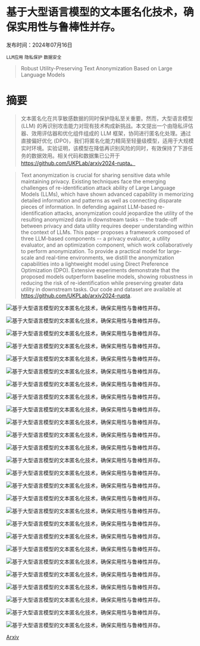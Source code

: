# 基于大型语言模型的文本匿名化技术，确保实用性与鲁棒性并存。

发布时间：2024年07月16日

`LLM应用` `隐私保护` `数据安全`

> Robust Utility-Preserving Text Anonymization Based on Large Language Models

# 摘要

> 文本匿名化在共享敏感数据的同时保护隐私至关重要。然而，大型语言模型 (LLM) 的再识别攻击能力对现有技术构成新挑战。本文提出一个由隐私评估器、效用评估器和优化组件组成的 LLM 框架，协同进行匿名化处理。通过直接偏好优化 (DPO)，我们将匿名化能力精简至轻量级模型，适用于大规模实时环境。实验证明，该模型在降低再识别风险的同时，有效保持了下游任务的数据效用。相关代码和数据集已公开于 https://github.com/UKPLab/arxiv2024-rupta。

> Text anonymization is crucial for sharing sensitive data while maintaining privacy. Existing techniques face the emerging challenges of re-identification attack ability of Large Language Models (LLMs), which have shown advanced capability in memorizing detailed information and patterns as well as connecting disparate pieces of information. In defending against LLM-based re-identification attacks, anonymization could jeopardize the utility of the resulting anonymized data in downstream tasks -- the trade-off between privacy and data utility requires deeper understanding within the context of LLMs. This paper proposes a framework composed of three LLM-based components -- a privacy evaluator, a utility evaluator, and an optimization component, which work collaboratively to perform anonymization. To provide a practical model for large-scale and real-time environments, we distill the anonymization capabilities into a lightweight model using Direct Preference Optimization (DPO). Extensive experiments demonstrate that the proposed models outperform baseline models, showing robustness in reducing the risk of re-identification while preserving greater data utility in downstream tasks. Our code and dataset are available at https://github.com/UKPLab/arxiv2024-rupta.

![基于大型语言模型的文本匿名化技术，确保实用性与鲁棒性并存。](../../../paper_images/2407.11770/x1.png)

![基于大型语言模型的文本匿名化技术，确保实用性与鲁棒性并存。](../../../paper_images/2407.11770/x2.png)

![基于大型语言模型的文本匿名化技术，确保实用性与鲁棒性并存。](../../../paper_images/2407.11770/x3.png)

![基于大型语言模型的文本匿名化技术，确保实用性与鲁棒性并存。](../../../paper_images/2407.11770/x4.png)

![基于大型语言模型的文本匿名化技术，确保实用性与鲁棒性并存。](../../../paper_images/2407.11770/x5.png)

![基于大型语言模型的文本匿名化技术，确保实用性与鲁棒性并存。](../../../paper_images/2407.11770/x6.png)

![基于大型语言模型的文本匿名化技术，确保实用性与鲁棒性并存。](../../../paper_images/2407.11770/x7.png)

![基于大型语言模型的文本匿名化技术，确保实用性与鲁棒性并存。](../../../paper_images/2407.11770/x8.png)

![基于大型语言模型的文本匿名化技术，确保实用性与鲁棒性并存。](../../../paper_images/2407.11770/x9.png)

![基于大型语言模型的文本匿名化技术，确保实用性与鲁棒性并存。](../../../paper_images/2407.11770/x10.png)

![基于大型语言模型的文本匿名化技术，确保实用性与鲁棒性并存。](../../../paper_images/2407.11770/x11.png)

![基于大型语言模型的文本匿名化技术，确保实用性与鲁棒性并存。](../../../paper_images/2407.11770/x12.png)

![基于大型语言模型的文本匿名化技术，确保实用性与鲁棒性并存。](../../../paper_images/2407.11770/x13.png)

![基于大型语言模型的文本匿名化技术，确保实用性与鲁棒性并存。](../../../paper_images/2407.11770/x14.png)

![基于大型语言模型的文本匿名化技术，确保实用性与鲁棒性并存。](../../../paper_images/2407.11770/x15.png)

![基于大型语言模型的文本匿名化技术，确保实用性与鲁棒性并存。](../../../paper_images/2407.11770/x16.png)

![基于大型语言模型的文本匿名化技术，确保实用性与鲁棒性并存。](../../../paper_images/2407.11770/x17.png)

![基于大型语言模型的文本匿名化技术，确保实用性与鲁棒性并存。](../../../paper_images/2407.11770/x18.png)

![基于大型语言模型的文本匿名化技术，确保实用性与鲁棒性并存。](../../../paper_images/2407.11770/x19.png)

![基于大型语言模型的文本匿名化技术，确保实用性与鲁棒性并存。](../../../paper_images/2407.11770/x20.png)

![基于大型语言模型的文本匿名化技术，确保实用性与鲁棒性并存。](../../../paper_images/2407.11770/x21.png)

![基于大型语言模型的文本匿名化技术，确保实用性与鲁棒性并存。](../../../paper_images/2407.11770/x22.png)

![基于大型语言模型的文本匿名化技术，确保实用性与鲁棒性并存。](../../../paper_images/2407.11770/x23.png)

![基于大型语言模型的文本匿名化技术，确保实用性与鲁棒性并存。](../../../paper_images/2407.11770/x24.png)

![基于大型语言模型的文本匿名化技术，确保实用性与鲁棒性并存。](../../../paper_images/2407.11770/x25.png)

![基于大型语言模型的文本匿名化技术，确保实用性与鲁棒性并存。](../../../paper_images/2407.11770/x26.png)

[Arxiv](https://arxiv.org/abs/2407.11770)